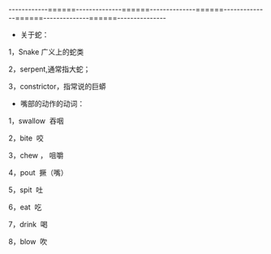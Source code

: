 ------------======--------------======--------------======--------------======--------------======---------------

- 关于蛇：

1，Snake 广义上的蛇类

2，serpent,通常指大蛇；

3，constrictor，指常说的巨蟒

- 嘴部的动作的动词：

1，swallow  吞咽

2，bite  咬

3，chew ， 咀嚼

4，pout  撅（嘴）

5，spit  吐

6，eat  吃

7，drink  喝

8，blow  吹

